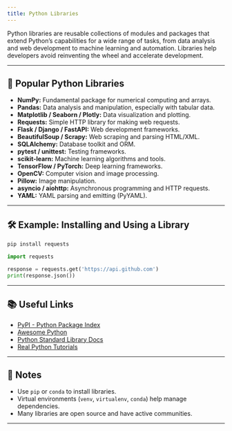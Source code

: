 ```yaml
---
title: Python Libraries
---
```


Python libraries are reusable collections of modules and packages that extend Python’s capabilities for a wide range of tasks, from data analysis and web development to machine learning and automation. Libraries help developers avoid reinventing the wheel and accelerate development.

---

## 🌟 Popular Python Libraries

- **NumPy:** Fundamental package for numerical computing and arrays.
- **Pandas:** Data analysis and manipulation, especially with tabular data.
- **Matplotlib / Seaborn / Plotly:** Data visualization and plotting.
- **Requests:** Simple HTTP library for making web requests.
- **Flask / Django / FastAPI:** Web development frameworks.
- **BeautifulSoup / Scrapy:** Web scraping and parsing HTML/XML.
- **SQLAlchemy:** Database toolkit and ORM.
- **pytest / unittest:** Testing frameworks.
- **scikit-learn:** Machine learning algorithms and tools.
- **TensorFlow / PyTorch:** Deep learning frameworks.
- **OpenCV:** Computer vision and image processing.
- **Pillow:** Image manipulation.
- **asyncio / aiohttp:** Asynchronous programming and HTTP requests.
- **YAML:** YAML parsing and emitting (PyYAML).

---

## 🛠️ Example: Installing and Using a Library

```sh
pip install requests
```

```python
import requests

response = requests.get('https://api.github.com')
print(response.json())
```

---

## 📚 Useful Links

- [PyPI - Python Package Index](https://pypi.org/)
- [Awesome Python](https://github.com/vinta/awesome-python)
- [Python Standard Library Docs](https://docs.python.org/3/library/)
- [Real Python Tutorials](https://realpython.com/)

---

## 📝 Notes

- Use `pip` or `conda` to install libraries.
- Virtual environments (`venv`, `virtualenv`, `conda`) help manage dependencies.
- Many libraries are open source and have active communities.

---

